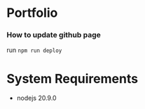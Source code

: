 # Portfolio

### How to update github page  
run `npm run deploy`


# System Requirements

- nodejs 20.9.0